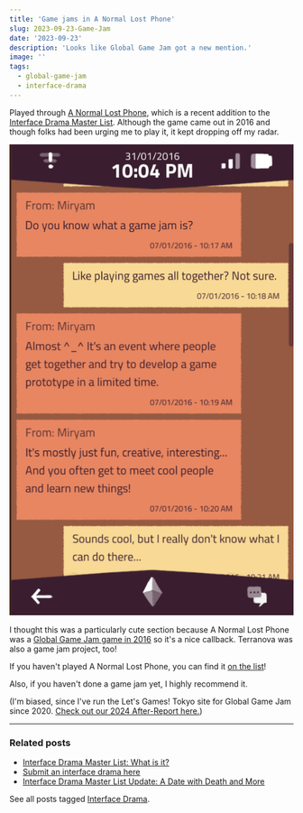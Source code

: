 ```yaml
---
title: 'Game jams in A Normal Lost Phone'
slug: 2023-09-23-Game-Jam
date: '2023-09-23'
description: 'Looks like Global Game Jam got a new mention.'
image: ''
tags:
  - global-game-jam
  - interface-drama
---
```


Played through [A Normal Lost Phone](https://store.steampowered.com/app/523210/A_Normal_Lost_Phone/), which is a recent addition to the [Interface Drama Master List](https://illuminesce.net/interface-drama). Although the game came out in 2016 and though folks had been urging me to play it, it kept dropping off my radar.

![Text: Do you know what a game jam is? Like playing games all together? Not sure. Almost ^_^ It's where people get together and develop a game together. You get to meet people and do cool things! Sounds cool, but I don't know what I could do there...](anlp.png)

I thought this was a particularly cute section because A Normal Lost Phone was a [Global Game Jam game in 2016](https://globalgamejam.org/2016/games/normal-lost-phone) so it's a nice callback. Terranova was also a game jam project, too!

If you haven't played A Normal Lost Phone, you can find it [on the list](https://illuminesce.net/interface-drama)!

Also, if you haven't done a game jam yet, I highly recommend it.

(I'm biased, since I've run the Let's Games! Tokyo site for Global Game Jam since 2020. [Check out our 2024 After-Report here.](/blog/posts/2024-02-07-Global-Game-Jam-2024-After-Report.html))

---

### Related posts

* [Interface Drama Master List: What is it?](/blog/posts/2023-08-15-Interface-Drama-Master-List/)
* [Submit an interface drama here](https://forms.gle/NKXv94fuBjSoZ9pv6)
* [Interface Drama Master List Update: A Date with Death and More](/blog/posts/2024-01-21-Interface-Drama-Master-List-Update.html)

See all posts tagged [Interface Drama](/tags/interface-drama/).
